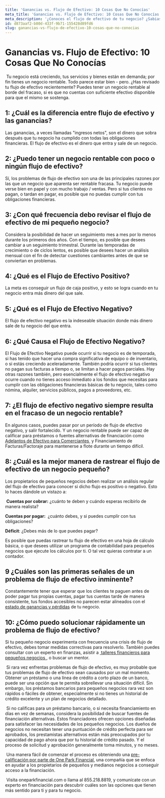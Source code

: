 ```yaml
---
title: 'Ganancias vs. Flujo de Efectivo: 10 Cosas Que No Conocías'
meta_title: 'Ganancias vs. Flujo de Efectivo: 10 Cosas Que No Conocías'
meta_description: '¿Conoces el flujo de efectivo de tu negocio? ¿Sabias que puedes tenger un negocio rentable al borde del fracaso? Estas son 10 cosas que no conocías del flujo de efectivo'
id: d873aaf2-b80d-433f-9b71-155428d89fd6
slug: ganancias-vs-flujo-de-efectivo-10-cosas-que-no-conocias
---
```

<h1>Ganancias vs. Flujo de Efectivo: 10 Cosas Que No Conoc&iacute;as</h1>

<p>&nbsp;Tu negocio est&aacute; creciendo, tus servicios y bienes est&aacute;n en demanda; por fin tienes un negocio rentable. Todo parece estar bien - pero. &iquest;Has revisado tu flujo de efectivo recientemente? Puedes tener un negocio rentable al borde del fracaso, si es que no cuentas con suficiente efectivo disponible para que el mismo se sostenga.</p>

<h2>1: &iquest;Cu&aacute;l es la diferencia entre flujo de efectivo y las ganancias?</h2>

<p>Las ganancias, a veces llamadas "ingresos netos", son el dinero que sobra despu&eacute;s que tu negocio ha cumplido con todas las obligaciones financieras. El flujo de efectivo es el dinero que entra y sale de un negocio.</p>

<h2>2: &iquest;Puedo tener un negocio rentable con poco o ning&uacute;n flujo de efectivo?</h2>
  
<p>S&iacute;, los problemas de flujo de efectivo son una de las principales razones por las que un negocio que aparenta ser rentable fracasa. Tu negocio puede verse bien en papel y con mucho trabajo / ventas. Pero si tus clientes no pagan, o tardan en pagar, es posible que no puedas cumplir con tus obligaciones financieras.</p>

<h2>3: &iquest;Con qu&eacute; frecuencia debo revisar el flujo de efectivo de mi peque&ntilde;o negocio? </h2>

<p>Considera la posibilidad de hacer un seguimiento mes a mes por lo menos durante los primeros dos a&ntilde;os. Con el tiempo, es posible que desees cambiar a un seguimiento trimestral. Durante las temporadas de crecimiento o de ciclos lentos, es posible que desees hacer un an&aacute;lisis mensual con el fin de detectar cuestiones cambiantes antes de que se conviertan en problemas.</p>

<h2>4: &iquest;Qu&eacute; es el Flujo de Efectivo Positivo?</h2>

<p>La meta es conseguir un flujo de caja positivo, y esto se logra cuando en tu negocio entra m&aacute;s dinero del que sale.</p>

<h2>5: &iquest;Qu&eacute; es el Flujo de Efectivo Negativo? </h2>

<p>El flujo de efectivo negativo es la indeseable situaci&oacute;n donde m&aacute;s dinero sale de tu negocio del que entra.</p>

<h2>6: &iquest;Qu&eacute; Causa el Flujo de Efectivo Negativo?</h2>

<p>El Flujo de Efectivo Negativo puede ocurrir si tu negocio es de temporada, si has tenido que hacer una compra significativa de equipo o de inventario, o si est&aacute;s creciendo aceleradamente. Tambi&eacute;n podr&iacute;a ocurrir si tus clientes no pagan sus facturas a tiempo o, se limitan a hacer pagos parciales. Hay otras razones tambi&eacute;n, pero esencialmente el flujo de efectivo negativo ocurre cuando no tienes acceso inmediato a los fondos que necesitas para cumplir con las obligaciones financieras b&aacute;sicas de tu negocio, tales como n&oacute;mina, alquiler, servicios p&uacute;blicos, pagos a proveedores, etc.</p>

<h2>7: &iquest;El flujo de efectivo negativo siempre resulta en el fracaso de un negocio rentable? </h2>

<p>En algunos casos, puedes pasar por un per&iacute;odo de flujo de efectivo negativo, y salir fortalecido. Y un negocio rentable puede ser capaz de calificar para pr&eacute;stamos o fuentes alternativas de financiaci&oacute;n como <a href="https://www.oneparkfinancial.com/es/articulos/adelantos-comerciales-en-efectivo-mca-proporcionan-efectivo-para-negocios">Adelantos de Efectivo para Comerciantes </a>&nbsp;y Financiamiento de Facturas/Factoraje para mantenerse a flote durante un tiempo dif&iacute;cil.</p>

<h2>8: &iquest;Cu&aacute;l es la mejor manera de rastrear el flujo de efectivo de un negocio peque&ntilde;o?</h2>

<p>Los propietarios de peque&ntilde;os negocios deben realizar un an&aacute;lisis regular del flujo de efectivo para conocer si dicho flujo es positivo o negativo. Esto lo haces d&aacute;ndole un vistazo a:</p>
<p>&nbsp;<strong>Cuentas por cobrar:</strong> &iquest;cu&aacute;nto te deben y cu&aacute;ndo esperas recibirlo de manera realista?</p>

<p><strong>Cuentas por pagar: </strong>&nbsp;&iquest;cu&aacute;nto debes, y si puedes cumplir con tus obligaciones?</p>

<p><strong>D&eacute;ficit</strong>: &iquest;Debes m&aacute;s de lo que puedes pagar?</p>

<p>Es posible que puedas rastrear tu flujo de efectivo en una hoja de c&aacute;lculo b&aacute;sica, o que desees utilizar un programa de contabilidad para peque&ntilde;os negocios que ejecute los c&aacute;lculos por ti. O tal vez quieras contratar a un contador.</p>

<h2>9 &iquest;Cu&aacute;les son las primeras se&ntilde;ales de un problema de flujo de efectivo inminente?</h2>

<p>Constantemente tener que esperar que los clientes te paguen antes de poder pagar tus propias cuentas, pagar tus cuentas tarde de manera consistente, tus fondos accesibles no parecen estar alineados con el <a href="https://www.oneparkfinancial.com/es/articulos/entendiendo-el-estado-de-perdidas-y-ganancias">estado de ganancias y p&eacute;rdidas</a> de tu negocio.</p>

<h2>10: &iquest;C&oacute;mo puedo solucionar r&aacute;pidamente un problema de flujo de efectivo?</h2>

<p>Si tu peque&ntilde;o negocio experimenta con frecuencia una crisis de flujo de efectivo, debes tomar medidas correctivas para resolverlo. Tambi&eacute;n puedes consultar con un experto en finanzas, asistir a <a href="https://www.sba.gov/learning-center">&nbsp;talleres financieros para peque&ntilde;os negocios </a>, o buscar un mentor.</p>

<p>&nbsp;Si rara vez enfrentas problemas de flujo de efectivo, es muy probable que tus problemas de flujo de efectivo sean causados por un mal momento. Obtener un pr&eacute;stamo o una l&iacute;nea de cr&eacute;dito a corto plazo de un banco, puede ser una opci&oacute;n que te permita sobrellevar una situaci&oacute;n dif&iacute;cil. Sin embargo, los pr&eacute;stamos bancarios para peque&ntilde;os negocios rara vez son r&aacute;pidos o f&aacute;ciles de obtener, especialmente si no tienes un historial de cr&eacute;dito excelente y un plan de negocios detallado.</p>

<p>&nbsp;Si no calificas para un pr&eacute;stamo bancario, o si necesita financiamiento en d&iacute;as en vez de semanas, considera la posibilidad de buscar fuentes de financiaci&oacute;n alternativas. Estos financiadores ofrecen opciones dise&ntilde;adas para satisfacer las necesidades de los peque&ntilde;os negocios. Los due&ntilde;os de negocios no necesitan tener una puntuaci&oacute;n de cr&eacute;dito perfecta para ser aprobados, los prestamistas alternativos est&aacute;n m&aacute;s preocupados por tu capacidad de pago ahora que por tu historial de cr&eacute;dito pasado. Y el proceso de solicitud y aprobaci&oacute;n generalmente toma minutos, y no meses.</p>

<p>&nbsp;Una manera f&aacute;cil de comenzar el proceso es obteniendo una <a href="https://www.oneparkfinancial.com/es/preaprob">pre-calificaci&oacute;n por parte de One Park Financial</a>, una compa&ntilde;&iacute;a que se enfoca en ayudar a los propietarios de peque&ntilde;os y medianos negocios a conseguir acceso a la financiaci&oacute;n.</p>

<p>&nbsp;Visita oneparkfinancial.com o llama al 855.218.8819, y comun&iacute;cate con un experto en financiaci&oacute;n para descubrir cu&aacute;les son las opciones que tienen m&aacute;s sentido para ti y para tu negocio.</p>
